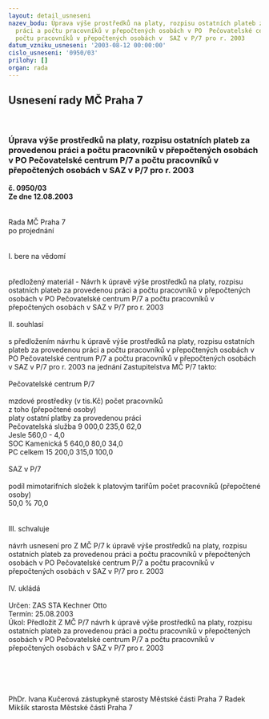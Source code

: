 ```yaml
---
layout: detail_usneseni
nazev_bodu: Úprava výše prostředků na platy, rozpisu ostatních plateb za provedenou
  práci a počtu pracovníků v přepočtených osobách v PO  Pečovatelské centrum P/7 a
  počtu pracovníků v přepočtených osobách v  SAZ v P/7 pro r. 2003
datum_vzniku_usneseni: '2003-08-12 00:00:00'
cislo_usneseni: '0950/03'
prilohy: []
organ: rada
---
```

<div id="ucUsn_pList" class="usn">
	<span><h2>Usnesení rady MČ Praha 7 </h2>
<br></span><div class="standBody">
<span><h3>Úprava výše prostředků na platy, rozpisu ostatních plateb za provedenou práci a počtu pracovníků v přepočtených osobách v PO  Pečovatelské centrum P/7 a počtu pracovníků v přepočtených osobách v  SAZ v P/7 pro r. 2003</h3></span><div class="center">
		<strong>č. 0950/03</strong><br>
	</div>
<div class="center">
		<strong>Ze dne 12.08.2003</strong><br><br>
	</div>
<br>Rada MČ Praha 7<br>po projednání<br><br><br>I.	bere na vědomí<br><br> <br>předložený materiál -  Návrh k úpravě výše prostředků na platy, rozpisu ostatních plateb za provedenou práci a počtu pracovníků v přepočtených osobách v PO Pečovatelské centrum P/7 a počtu pracovníků v přepočtených osobách v  SAZ v P/7 pro r. 2003<br><br>II.	souhlasí <br><br>s předložením návrhu k úpravě výše prostředků na platy, rozpisu ostatních plateb za provedenou práci a počtu pracovníků v přepočtených osobách v PO Pečovatelské centrum P/7 a počtu pracovníků v přepočtených osobách v  SAZ v P/7 pro r. 2003 na jednání Zastupitelstva MČ P/7 takto:<br><br>Pečovatelské centrum P/7<br><br>mzdové prostředky (v tis.Kč)	počet pracovníků<br>z toho	(přepočtené osoby)<br>platy              	ostatní platby za provedenou práci	<br>Pečovatelská služba         9 000,0	235,0	62,0<br>Jesle                                    560,0	-	 4,0<br>SOC Kamenická              5 640,0	 80,0	34,0<br>PC celkem                     15 200,0	315,0	100,0<br><br>SAZ v P/7<br><br>podíl mimotarifních složek k platovým tarifům	počet pracovníků (přepočtené osoby)<br>50,0 %	70,0<br><br><br>III.	schvaluje <br><br>návrh usnesení pro Z MČ P/7 k úpravě výše prostředků na platy, rozpisu ostatních plateb za provedenou práci a počtu pracovníků v přepočtených osobách v PO Pečovatelské centrum P/7 a počtu pracovníků v přepočtených osobách v  SAZ v P/7 pro r. 2003<br><br>IV.	ukládá <br><br>Určen:	ZAS STA Kechner Otto<br>Termín: 25.08.2003<br>Úkol:	Předložit Z MČ P/7 návrh k  úpravě výše prostředků na platy, rozpisu ostatních plateb za provedenou práci a počtu pracovníků v přepočtených osobách v PO  Pečovatelské centrum P/7 a počtu pracovníků v přepočtených osobách v  SAZ v P/7 pro r. 2003 <br> <br><br><br> <br>	<br>PhDr. Ivana Kučerová zástupkyně starosty Městské části Praha 7	 Radek Mikšík starosta Městské části Praha 7<br>	<br><br>
</div>
</div>